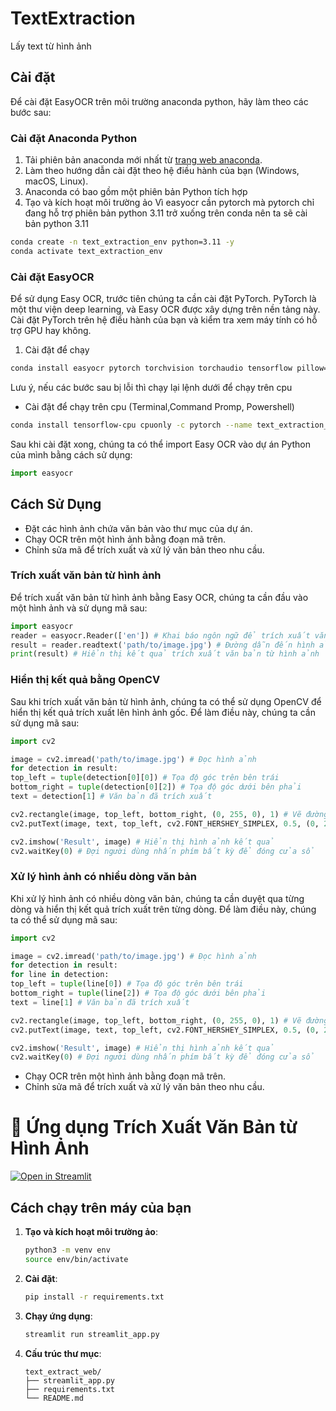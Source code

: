 # TextExtraction
 
 Lấy text từ hình ảnh
 
 ## Cài đặt
 
 Để cài đặt EasyOCR trên môi trường anaconda python, hãy làm theo các bước sau: 
 
 ### Cài đặt Anaconda Python
 
 1. Tải phiên bản anaconda mới nhất từ [trang web anaconda](https://www.anaconda.com/download).
 2. Làm theo hướng dẫn cài đặt theo hệ điều hành của bạn (Windows, macOS, Linux).
 3. Anaconda có bao gồm một phiên bản Python tích hợp
 4. Tạo và kích hoạt môi trường ảo
 Vì easyocr cần pytorch mà pytorch chỉ đang hỗ trợ phiên bản python 3.11 trở xuống trên conda nên ta sẽ cài bản python 3.11
 
 ```bash
 conda create -n text_extraction_env python=3.11 -y
 conda activate text_extraction_env
 ```
 
 ### Cài đặt EasyOCR
 
 Để sử dụng Easy OCR, trước tiên chúng ta cần cài đặt PyTorch. PyTorch là một thư viện deep learning, và Easy OCR được xây dựng trên nền tảng này. Cài đặt PyTorch trên hệ điều hành của bạn và kiểm tra xem máy tính có hỗ trợ GPU hay không.
 
 1. Cài đặt để chạy
 
 ```bash 
 conda install easyocr pytorch torchvision torchaudio tensorflow pillow=9.4 -c pytorch --name text_extraction_env
 ```
 Lưu ý, nếu các bước sau bị lỗi thì chạy lại lệnh dưới để chạy trên cpu
 - Cài đặt để chạy trên cpu (Terminal,Command Promp, Powershell)
 
 ```bash
 conda install tensorflow-cpu cpuonly -c pytorch --name text_extraction_env
 ```
 
 Sau khi cài đặt xong, chúng ta có thể import Easy OCR vào dự án Python của mình bằng cách sử dụng:
 
 ```python
 import easyocr
 ```
 
 ## Cách Sử Dụng
 - Đặt các hình ảnh chứa văn bản vào thư mục của dự án.
 - Chạy OCR trên một hình ảnh bằng đoạn mã trên.
 - Chỉnh sửa mã để trích xuất và xử lý văn bản theo nhu cầu.
 
 ### Trích xuất văn bản từ hình ảnh
 
 Để trích xuất văn bản từ hình ảnh bằng Easy OCR, chúng ta cần đầu vào một hình ảnh và sử dụng mã sau:
 ```python
 import easyocr
 reader = easyocr.Reader(['en']) # Khai báo ngôn ngữ để trích xuất văn bản (trong trường hợp này là tiếng Anh)
 result = reader.readtext('path/to/image.jpg') # Đường dẫn đến hình ảnh cần trích xuất
 print(result) # Hiển thị kết quả trích xuất văn bản từ hình ảnh
 ```
 ### Hiển thị kết quả bằng OpenCV
 
 Sau khi trích xuất văn bản từ hình ảnh, chúng ta có thể sử dụng OpenCV để hiển thị kết quả trích xuất lên hình ảnh gốc. Để làm điều này, chúng ta cần sử dụng mã sau:
 
 ```python
 import cv2
 
 image = cv2.imread('path/to/image.jpg') # Đọc hình ảnh
 for detection in result:
 top_left = tuple(detection[0][0]) # Tọa độ góc trên bên trái
 bottom_right = tuple(detection[0][2]) # Tọa độ góc dưới bên phải
 text = detection[1] # Văn bản đã trích xuất
 
 cv2.rectangle(image, top_left, bottom_right, (0, 255, 0), 1) # Vẽ đường viền xung quanh văn bản
 cv2.putText(image, text, top_left, cv2.FONT_HERSHEY_SIMPLEX, 0.5, (0, 255, 0), 1) # Hiển thị văn bản
 
 cv2.imshow('Result', image) # Hiển thị hình ảnh kết quả
 cv2.waitKey(0) # Đợi người dùng nhấn phím bất kỳ để đóng cửa sổ
 ```
 ### Xử lý hình ảnh có nhiều dòng văn bản
 
 Khi xử lý hình ảnh có nhiều dòng văn bản, chúng ta cần duyệt qua từng dòng và hiển thị kết quả trích xuất trên từng dòng. Để làm điều này, chúng ta có thể sử dụng mã sau:
 
 ```python
 import cv2
 
 image = cv2.imread('path/to/image.jpg') # Đọc hình ảnh
 for detection in result:
 for line in detection:
 top_left = tuple(line[0]) # Tọa độ góc trên bên trái
 bottom_right = tuple(line[2]) # Tọa độ góc dưới bên phải
 text = line[1] # Văn bản đã trích xuất
 
 cv2.rectangle(image, top_left, bottom_right, (0, 255, 0), 1) # Vẽ đường viền xung quanh văn bản
 cv2.putText(image, text, top_left, cv2.FONT_HERSHEY_SIMPLEX, 0.5, (0, 255, 0), 1) # Hiển thị văn bản
 
 cv2.imshow('Result', image) # Hiển thị hình ảnh kết quả
 cv2.waitKey(0) # Đợi người dùng nhấn phím bất kỳ để đóng cửa sổ
 ```
 
 - Chạy OCR trên một hình ảnh bằng đoạn mã trên.
 - Chỉnh sửa mã để trích xuất và xử lý văn bản theo nhu cầu.


# 📄 Ứng dụng Trích Xuất Văn Bản từ Hình Ảnh

[![Open in Streamlit](https://static.streamlit.io/badges/streamlit_badge_black_white.svg)](https://blank-app-template.streamlit.app/)

## Cách chạy trên máy của bạn

1. **Tạo và kích hoạt môi trường ảo**:
   ```bash
   python3 -m venv env
   source env/bin/activate
   ```

2. **Cài đặt**:
   ```bash
   pip install -r requirements.txt
   ```

3. **Chạy ứng dụng**:
   ```bash
   streamlit run streamlit_app.py
   ```

4. **Cấu trúc thư mục**:
   ```
   text_extract_web/
   ├── streamlit_app.py
   ├── requirements.txt
   └── README.md
   ```

